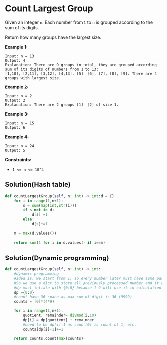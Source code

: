 # Count Largest Group



Given an integer `n`. Each number from `1` to `n` is grouped according to the sum of its digits. 

Return how many groups have the largest size.

**Example 1:**

```
Input: n = 13
Output: 4
Explanation: There are 9 groups in total, they are grouped according sum of its digits of numbers from 1 to 13:
[1,10], [2,11], [3,12], [4,13], [5], [6], [7], [8], [9]. There are 4 groups with largest size.
```

**Example 2:**

```
Input: n = 2
Output: 2
Explanation: There are 2 groups [1], [2] of size 1.
```

**Example 3:**

```
Input: n = 15
Output: 6
```

**Example 4:**

```
Input: n = 24
Output: 5
```

**Constraints:**

* `1 <= n <= 10^4`

## Solution(Hash table)

```python
def countLargestGroup(self, n: int) -> int:d = {}
    for i in range(1,n+1):
        s = sum(map(int,str(i)))
        if s not in d:
            d[s] =1
        else:
            d[s]+=1
    
    m = max(d.values())
    
    return sum(1 for i in d.values() if i==m)
```

## Solution(Dynamic programming)



```python
def countLargestGroup(self, n: int) -> int:
    #dynamic programming
    #idea is, we start from 1, so every number later must have some part exist before, i.e. divmod(9999) = 999,9  , and we should have processed 999 before.
    #So we use a dict to store all previously processed number and it ans
    #dp must intiate with {0:0} because 1-9 will use it in calculation
    dp ={0:0}
    #count have 36 space as max sum of digit is 36 (9999)
    counts = [0]*(4*9)

    for i in range(1,n+1):
        quotient, remainder= divmod(i,10)
        dp[i] = dp[quotient] + remainder
        #need to be dp[i]-1 as count[0] is count of 1, etc.
        counts[dp[i]-1]+=1

    return counts.count(max(counts)) 
```
